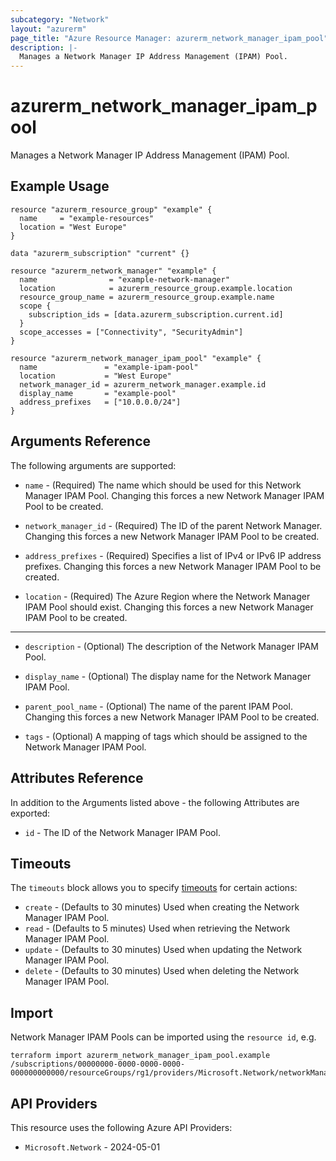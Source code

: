 ```yaml
---
subcategory: "Network"
layout: "azurerm"
page_title: "Azure Resource Manager: azurerm_network_manager_ipam_pool"
description: |-
  Manages a Network Manager IP Address Management (IPAM) Pool.
---
```


# azurerm_network_manager_ipam_pool

Manages a Network Manager IP Address Management (IPAM) Pool.

## Example Usage

```hcl
resource "azurerm_resource_group" "example" {
  name     = "example-resources"
  location = "West Europe"
}

data "azurerm_subscription" "current" {}

resource "azurerm_network_manager" "example" {
  name                = "example-network-manager"
  location            = azurerm_resource_group.example.location
  resource_group_name = azurerm_resource_group.example.name
  scope {
    subscription_ids = [data.azurerm_subscription.current.id]
  }
  scope_accesses = ["Connectivity", "SecurityAdmin"]
}

resource "azurerm_network_manager_ipam_pool" "example" {
  name               = "example-ipam-pool"
  location           = "West Europe"
  network_manager_id = azurerm_network_manager.example.id
  display_name       = "example-pool"
  address_prefixes   = ["10.0.0.0/24"]
}
```

## Arguments Reference

The following arguments are supported:

* `name` - (Required) The name which should be used for this Network Manager IPAM Pool. Changing this forces a new Network Manager IPAM Pool to be created.

* `network_manager_id` - (Required) The ID of the parent Network Manager. Changing this forces a new Network Manager IPAM Pool to be created.

* `address_prefixes` - (Required) Specifies a list of IPv4 or IPv6 IP address prefixes. Changing this forces a new Network Manager IPAM Pool to be created.

* `location` - (Required) The Azure Region where the Network Manager IPAM Pool should exist. Changing this forces a new Network Manager IPAM Pool to be created.

---

* `description` - (Optional) The description of the Network Manager IPAM Pool.

* `display_name` - (Optional) The display name for the Network Manager IPAM Pool.

* `parent_pool_name` - (Optional) The name of the parent IPAM Pool. Changing this forces a new Network Manager IPAM Pool to be created.

* `tags` - (Optional) A mapping of tags which should be assigned to the Network Manager IPAM Pool.

## Attributes Reference

In addition to the Arguments listed above - the following Attributes are exported:

* `id` - The ID of the Network Manager IPAM Pool.

## Timeouts

The `timeouts` block allows you to specify [timeouts](https://www.terraform.io/language/resources/syntax#operation-timeouts) for certain actions:

* `create` - (Defaults to 30 minutes) Used when creating the Network Manager IPAM Pool.
* `read` - (Defaults to 5 minutes) Used when retrieving the Network Manager IPAM Pool.
* `update` - (Defaults to 30 minutes) Used when updating the Network Manager IPAM Pool.
* `delete` - (Defaults to 30 minutes) Used when deleting the Network Manager IPAM Pool.

## Import

Network Manager IPAM Pools can be imported using the `resource id`, e.g.

```shell
terraform import azurerm_network_manager_ipam_pool.example /subscriptions/00000000-0000-0000-0000-000000000000/resourceGroups/rg1/providers/Microsoft.Network/networkManagers/manager1/ipamPools/pool1
```

## API Providers
<!-- This section is generated, changes will be overwritten -->
This resource uses the following Azure API Providers:

* `Microsoft.Network` - 2024-05-01

